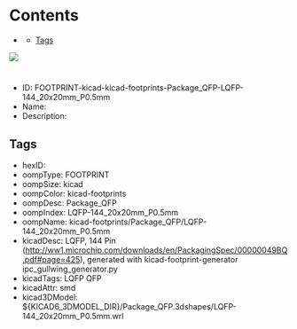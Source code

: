 



Contents
========

* [](#)
	* [Tags](#tags)
  
![][im]
# 

- ID: FOOTPRINT-kicad-kicad-footprints-Package_QFP-LQFP-144_20x20mm_P0.5mm
- Name: 
- Description: 

## Tags

- hexID: 
- oompType: FOOTPRINT
- oompSize: kicad
- oompColor: kicad-footprints
- oompDesc: Package_QFP
- oompIndex: LQFP-144_20x20mm_P0.5mm
- oompName: kicad-footprints/Package_QFP/LQFP-144_20x20mm_P0.5mm
- kicadDesc: LQFP, 144 Pin (http://ww1.microchip.com/downloads/en/PackagingSpec/00000049BQ.pdf#page=425), generated with kicad-footprint-generator ipc_gullwing_generator.py
- kicadTags: LQFP QFP
- kicadAttr: smd
- kicad3DModel: ${KICAD6_3DMODEL_DIR}/Package_QFP.3dshapes/LQFP-144_20x20mm_P0.5mm.wrl



[im]: image.png
